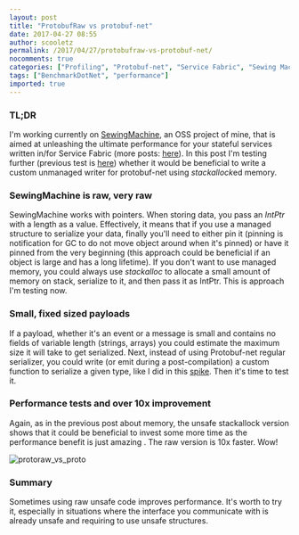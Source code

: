 ```yaml
---
layout: post
title: "ProtobufRaw vs protobuf-net"
date: 2017-04-27 08:55
author: scooletz
permalink: /2017/04/27/protobufraw-vs-protobuf-net/
nocomments: true
categories: ["Profiling", "Protobuf-net", "Service Fabric", "Sewing Machine"]
tags: ["BenchmarkDotNet", "performance"]
imported: true
---
```


### TL;DR

I'm working currently on [SewingMachine](https://github.com/Scooletz/SewingMachine), an OSS project of mine, that is aimed at unleashing the ultimate performance for your stateful services written in/for Service Fabric (more posts: [here](https://blog.scooletz.com/category/sewing-machine/)). In this post I'm testing further (previous test is [here](http://blog.scooletz.com/2017/04/20/threadlocal-vs-stackalloc)) whether it would be beneficial to write a custom unmanaged writer for protobuf-net using *stackallock*ed memory.

### SewingMachine is raw, very raw

SewingMachine works with pointers. When storing data, you pass an *IntPtr* with a length as a value. Effectively, it means that if you use a managed structure to serialize your data, finally you'll need to either pin it (pinning is notification for GC to do not move object around when it's pinned) or have it pinned from the very beginning (this approach could be beneficial if an object is large and has a long lifetime). If you don't want to use managed memory, you could always use *stackalloc* to allocate a small amount of memory on stack, serialize to it, and then pass it as IntPtr. This is approach I'm testing now.

### Small, fixed sized payloads

If a payload, whether it's an event or a message is small and contains no fields of variable length (strings, arrays) you could estimate the maximum size it will take to get serialized. Next, instead of using Protobuf-net regular serializer, you could write (or emit during a post-compilation) a custom function to serialize a given type, like I did in this [spike](https://gist.github.com/Scooletz/851263e9272ae2d95b1e39a8439dddac). Then it's time to test it.

### Performance tests and over 10x improvement

Again, as in the previous post about memory, the unsafe stackallock version shows that it could be beneficial to invest some more time as the performance benefit is just amazing . The raw version is 10x faster. Wow!

![protoraw_vs_proto](/img/2017/04/protoraw_vs_proto.png)

### Summary

Sometimes using raw unsafe code improves performance. It's worth to try it, especially in situations where the interface you communicate with is already unsafe and requiring to use unsafe structures.
